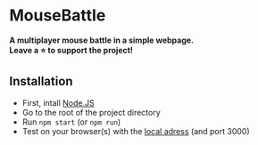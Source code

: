 # MouseBattle

**A multiplayer mouse battle in a simple webpage.**   
**Leave a ⭐️ to support the project!**   

## Installation ##

 - First, intall [Node.JS](https://nodejs.org/)
 - Go to the root of the project directory
 - Run ```npm start``` (or ```npm run```)
 - Test on your browser(s) with the [local adress](http://localhost:3000) (and port 3000)
